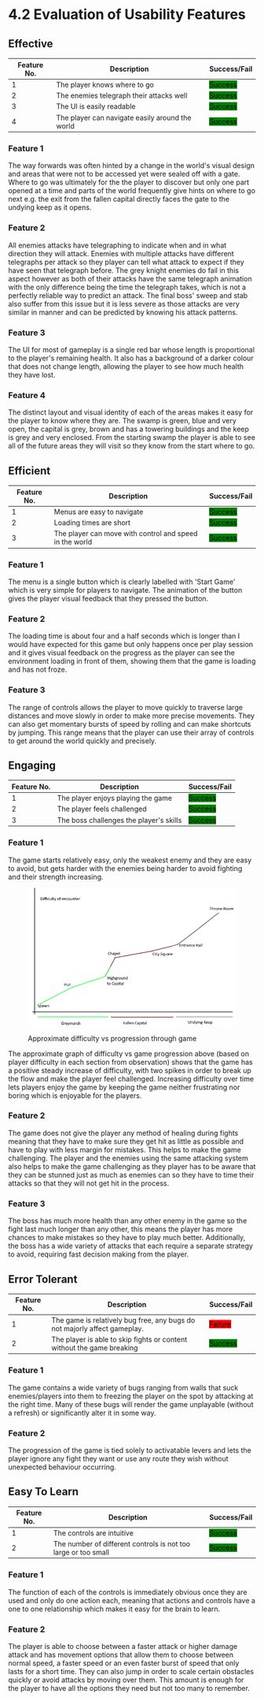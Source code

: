 # 4.2 Evaluation of Usability Features

## Effective

| Feature No. | Description                                     | Success/Fail                                         |
| ----------- | ----------------------------------------------- | ---------------------------------------------------- |
| 1           | The player knows where to go                    | <mark style="background-color:green;">Success</mark> |
| 2           | The enemies telegraph their attacks well        | <mark style="background-color:green;">Success</mark> |
| 3           | The UI is easily readable                       | <mark style="background-color:green;">Success</mark> |
| 4           | The player can navigate easily around the world | <mark style="background-color:green;">Success</mark> |

### Feature 1

The way forwards was often hinted by a change in the world's visual design and areas that were not to be accessed yet were sealed off with a gate. Where to go was ultimately for the the player to discover but only one part opened at a time and parts of the world frequently give hints on where to go next e.g. the exit from the fallen capital directly faces the gate to the undying keep as it opens.

### Feature 2

All enemies attacks have telegraphing to indicate when and in what direction they will attack. Enemies with multiple attacks have different telegraphs per attack so they player can tell what attack to expect if they have seen that telegraph before. The grey knight enemies do fail in this aspect however as both of their attacks have the same telegraph animation with the only difference being the time the telegraph takes, which is not a perfectly reliable way to predict an attack. The final boss' sweep and stab also suffer from this issue but it is less severe as those attacks are very similar in manner and can be predicted by knowing his attack patterns.

### Feature 3

The UI for most of gameplay is a single red bar whose length is proportional to the player's remaining health. It also has a background of a darker colour that does not change length, allowing the player to see how much health they have lost.&#x20;

### Feature 4

The distinct layout and visual identity of each of the areas makes it easy for the player to know where they are. The swamp is green, blue and very open, the capital is grey, brown and has a towering buildings and the keep is grey and very enclosed. From the starting swamp the player is able to see all of the future areas they will visit so they know from the start where to go.

## Efficient

| Feature No. | Description                                             | Success/Fail                                         |
| ----------- | ------------------------------------------------------- | ---------------------------------------------------- |
| 1           | Menus are easy to navigate                              | <mark style="background-color:green;">Success</mark> |
| 2           | Loading times are short                                 | <mark style="background-color:green;">Success</mark> |
| 3           | The player can move with control and speed in the world | <mark style="background-color:green;">Success</mark> |

### Feature 1

The menu is a single button which is clearly labelled with 'Start Game' which is very simple for players to navigate. The animation of the button gives the player visual feedback that they pressed the button.

### Feature 2

The loading time is about four and a half seconds which is longer than I would have expected for this game but only happens once per play session and it gives visual feedback on the progress as the player can see the environment loading in front of them, showing them that the game is loading and has not froze.

### Feature 3

The range of controls allows the player to move quickly to traverse large distances and move slowly in order to make more precise movements. They can also get momentary bursts of speed by rolling and can make shortcuts by jumping. This range means that the player can use their array of controls to get around the world quickly and precisely.

## Engaging

| Feature No. | Description                             | Success/Fail                                         |
| ----------- | --------------------------------------- | ---------------------------------------------------- |
| 1           | The player enjoys playing the game      | <mark style="background-color:green;">Success</mark> |
| 2           | The player feels challenged             | <mark style="background-color:green;">Success</mark> |
| 3           | The boss challenges the player's skills | <mark style="background-color:green;">Success</mark> |

### Feature 1

The game starts relatively easy, only the weakest enemy and they are easy to avoid, but gets harder with the enemies being harder to avoid fighting and their strength increasing.&#x20;

<figure><img src="../.gitbook/assets/image (1).png" alt=""><figcaption><p>Approximate difficulty vs progression through game</p></figcaption></figure>

The approximate graph of difficulty vs game progression above (based on player difficulty in each section from observation) shows that the game has a positive steady increase of difficulty, with two spikes in order to break up the flow and make the player feel challenged. Increasing difficulty over time lets players enjoy the game by keeping the game neither frustrating nor boring which is enjoyable for the players.

### Feature 2

The game does not give the player any method of healing during fights meaning that they have to make sure they get hit as little as possible and have to play with less margin for mistakes. This helps to make the game challenging. The player and the enemies using the same attacking system also helps to make the game challenging as they player has to be aware that they can be stunned just as much as enemies can so they have to time their attacks so that they will not get hit in the process.

### Feature 3

The boss has much more health than any other enemy in the game so the fight last much longer than any other, this means the player has more chances to make mistakes so they have to play much better. Additionally, the boss has a wide variety of attacks that each require a separate strategy to avoid, requiring fast decision making from the player.

## Error Tolerant

| Feature No. | Description                                                               | Success/Fail                                         |
| ----------- | ------------------------------------------------------------------------- | ---------------------------------------------------- |
| 1           | The game is relatively bug free, any bugs do not majorly affect gameplay. | <mark style="background-color:red;">Failure</mark>   |
| 2           | The player is able to skip fights or content without the game breaking    | <mark style="background-color:green;">Success</mark> |

### Feature 1

The game contains a wide variety of bugs ranging from walls that suck enemies/players into them to freezing the player on the spot by attacking at the right time. Many of these bugs will render the game unplayable (without a refresh) or significantly alter it in some way.

### Feature 2

The progression of the game is tied solely to activatable levers and lets the player ignore any fight they want or use any route they wish without unexpected behaviour occurring.

## Easy To Learn

| Feature No. | Description                                                    | Success/Fail                                         |
| ----------- | -------------------------------------------------------------- | ---------------------------------------------------- |
| 1           | The controls are intuitive                                     | <mark style="background-color:green;">Success</mark> |
| 2           | The number of different controls is not too large or too small | <mark style="background-color:green;">Success</mark> |

### Feature 1

The function of each of the controls is immediately obvious once they are used and only do one action each, meaning that actions and controls have a one to one relationship which makes it easy for the brain to learn.

### Feature 2

The player is able to choose between a faster attack or higher damage attack and has movement options that allow them to choose between normal speed, a faster speed or an even faster burst of speed that only lasts for a short time. They can also jump in order to scale certain obstacles quickly or avoid attacks by moving over them. This amount is enough for the player to have all the options they need but not too many to remember.
